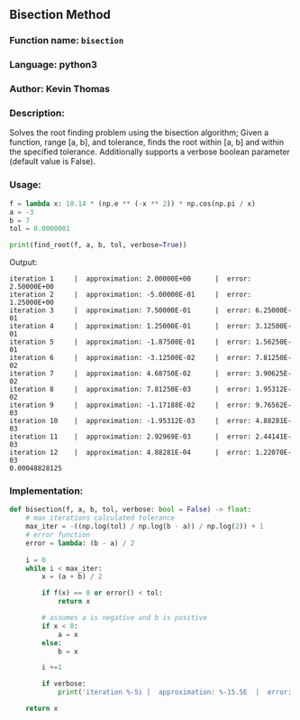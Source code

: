 ## Bisection Method

### Function name: `bisection`
### Language: python3
### Author: Kevin Thomas

### Description:
Solves the root finding problem using the bisection algorithm; Given a function, range [a, b], and tolerance, finds
the root within [a, b] and within the specified tolerance. Additionally supports a verbose boolean parameter (default value is False).

### Usage:

```py
f = lambda x: 10.14 * (np.e ** (-x ** 2)) * np.cos(np.pi / x)
a = -3
b = 7
tol = 0.0000001

print(find_root(f, a, b, tol, verbose=True))
```

Output:
```shell
iteration 1     |  approximation: 2.00000E+00      |  error: 2.50000E+00
iteration 2     |  approximation: -5.00000E-01     |  error: 1.25000E+00
iteration 3     |  approximation: 7.50000E-01      |  error: 6.25000E-01
iteration 4     |  approximation: 1.25000E-01      |  error: 3.12500E-01
iteration 5     |  approximation: -1.87500E-01     |  error: 1.56250E-01
iteration 6     |  approximation: -3.12500E-02     |  error: 7.81250E-02
iteration 7     |  approximation: 4.68750E-02      |  error: 3.90625E-02
iteration 8     |  approximation: 7.81250E-03      |  error: 1.95312E-02
iteration 9     |  approximation: -1.17188E-02     |  error: 9.76562E-03
iteration 10    |  approximation: -1.95312E-03     |  error: 4.88281E-03
iteration 11    |  approximation: 2.92969E-03      |  error: 2.44141E-03
iteration 12    |  approximation: 4.88281E-04      |  error: 1.22070E-03
0.00048828125
```

### Implementation:
```py
def bisection(f, a, b, tol, verbose: bool = False) -> float:
    # max iterations calculated tolerance
    max_iter = -((np.log(tol) / np.log(b - a)) / np.log(2)) + 1
    # error function
    error = lambda: (b - a) / 2
    
    i = 0
    while i < max_iter:
        x = (a + b) / 2

        if f(x) == 0 or error() < tol:
            return x

        # assumes a is negative and b is positive
        if x < 0:
            a = x
        else:
            b = x

        i +=1

        if verbose:
            print('iteration %-5i |  approximation: %-15.5E  |  error: %-10.5E' % (i, x, error()))

    return x
```
